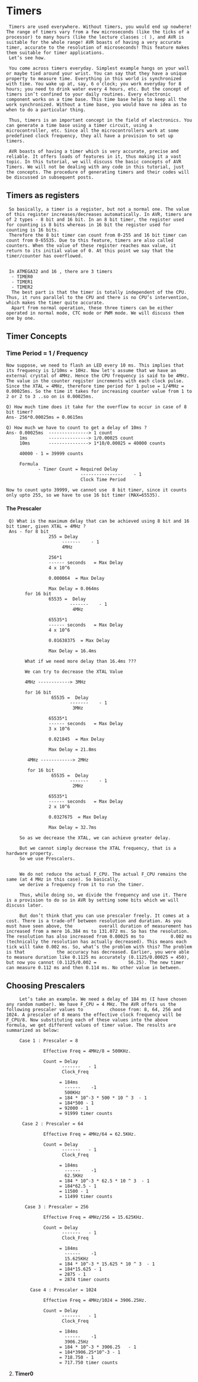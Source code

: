 # Timers
     Timers are used everywhere. Without timers, you would end up nowhere! The range of timers vary from a few microseconds (like the ticks of a processor) to many hours (like the lecture classes :( ), and AVR is suitable for the whole range! AVR boasts of having a very accurate timer, accurate to the resolution of microseconds! This feature makes them suitable for timer applications.
     Let’s see how.
     
     You come across timers everyday. Simplest example hangs on your wall or maybe tied around your wrist. You can say that they have a unique property to measure time. Everything in this world is synchronized with time. You wake up at, say, 6 o’clock; you work everyday for 8 hours; you need to drink water every 4 hours, etc. But the concept of timers isn’t confined to your daily routines. Every electronic component works on a time base. This time base helps to keep all the work synchronized. Without a time base, you would have no idea as to when to do a particular thing.
     
     Thus, timers is an important concept in the field of electronics. You can generate a time base using a timer circuit, using a microcontroller, etc. Since all the microcontrollers work at some predefined clock frequency, they all have a provision to set up timers.
     
     AVR boasts of having a timer which is very accurate, precise and reliable. It offers loads of features in it, thus making it a vast topic. In this tutorial, we will discuss the basic concepts of AVR Timers. We will not be dealing with any code in this tutorial, just the concepts. The procedure of generating timers and their codes will be discussed in subsequent posts.
     
## Timers as registers
     So basically, a timer is a register, but not a normal one. The value of this register increases/decreases automatically. In AVR, timers are of 2 types - 8 bit and 16 bit. In an 8 bit timer, the register used for counting is 8 bits whereas in 16 bit the register used for counting is 16 bits.
     Therefore the 8 bit timer can count from 0-255 and 16 bit timer can count from 0-65535. Due to this feature, timers are also called counters. When the value of these register reaches max value, it return to its initial value of 0. At this point we say that the timer/counter has overflowed.
     
     
     In ATMEGA32 and 16 , there are 3 timers
      - TIMER0
      - TIMER1
      - TIMER2
      The best part is that the timer is totally independent of the CPU. Thus, it runs parallel to the CPU and there is no CPU’s intervention, which makes the timer quite accurate.
      Apart from normal operation, these three timers can be either operated in normal mode, CTC mode or PWM mode. We will discuss them one by one.
      
## Timer Concepts
### Time Period = 1 / Frequency
    Now suppose, we need to flash an LED every 10 ms. This implies that its frequency is 1/10ms = 10Hz. Now let's assume that we have an external crystal of 4MHz. Hence the CPU frequency is said to be 4MHz.
    The value in the counter register increments with each clock pulse. Since the XTAL = 4MHz, therefore time period for 1 pulse = 1/4MHz = 0.00025ms. So the time it takes for increasing counter value from 1 to 2 or 2 to 3 ..so on is 0.00025ms.
    
    Q) How much time does it take for the overflow to occur in case of 8 bit timer?
    Ans- 256*0.00025ms = 0.0615ms
    
    Q) How much we have to count to get a delay of 10ms ?
    Ans- 0.00025ms  ---------------> 1 count
         1ms        ---------------> 1/0.00025 count
         10ms       ---------------> 1*10/0.00025 = 40000 counts
         
         40000 - 1 = 39999 counts
         
         Formula
                - Timer Count = Required Delay
                                ----------------    - 1
                                Clock Time Period
    
    Now to count upto 39999, we cannot use  8 bit timer, since it counts only upto 255, so we have to use 16 bit timer (MAX=65535).
#### The Prescaler
     Q) What is the maximum delay that can be achieved using 8 bit and 16 bit timer, given XTAL = 4MHz ?
     Ans - for 8 bit
                    255 = Delay
                         -------    - 1
                         4MHz
                    
                    256*1
                    ------ seconds   = Max Delay
                    4 x 10^6
                    
                    0.000064  = Max Delay
                    
                    Max Delay = 0.064ms
           for 16 bit
                    65535 =  Delay
                            -------    - 1
                             4MHz
                    
                    65535*1
                    ------ seconds   = Max Delay
                    4 x 10^6
                    
                    0.01638375  = Max Delay
                    
                    Max Delay = 16.4ms
           
           What if we need more delay than 16.4ms ???
           
           We can try to decrease the XTAL Value
           
           4MHz ------------> 3MHz
           
           for 16 bit
                     65535 =  Delay
                            -------    - 1
                             3MHz
                    
                    65535*1
                    ------ seconds   = Max Delay
                    3 x 10^6
                    
                    0.021845  = Max Delay
                    
                    Max Delay = 21.8ms
            
            4MHz ------------> 2MHz
           
            for 16 bit
                     65535 =  Delay
                            -------    - 1
                             2MHz
                    
                    65535*1
                    ------ seconds   = Max Delay
                    2 x 10^6
                    
                    0.0327675  = Max Delay
                    
                    Max Delay = 32.7ms
          
         So as we decrease the XTAL, we can achieve greater delay.
         
         But we cannot simply decrease the XTAL frequency, that is a hardware property.
         So we use Prescalers.
         
         
         We do not reduce the actual F_CPU. The actual F_CPU remains the same (at 4 MHz in this case). So basically,
         we derive a frequency from it to run the timer.
         
         Thus, while doing so, we divide the frequency and use it. There is a provision to do so in AVR by setting some bits which we will discuss later.
           
         But don’t think that you can use prescaler freely. It comes at a cost. There is a trade-off between resolution and duration. As you must have seen above, the          overall duration of measurement has increased from a mere 16.384 ms to 131.072 ms. So has the resolution. The resolution has also increased from 0.00025 ms to          0.002 ms (technically the resolution has actually decreased). This means each tick will take 0.002 ms. So, what’s the problem with this? The problem is that            the accuracy has decreased. Earlier, you were able to measure duration like 0.1125 ms accurately (0.1125/0.00025 = 450), but now you cannot (0.1125/0.002 =            56.25). The new timer can measure 0.112 ms and then 0.114 ms. No other value in between.
         
 
 ## Choosing Prescalers
         Let’s take an example. We need a delay of 184 ms (I have chosen any random number). We have F_CPU = 4 MHz. The AVR offers us the following prescaler values to          choose from: 8, 64, 256 and 1024. A prescaler of 8 means the effective clock frequency will be F_CPU/8. Now substituting each of these values into the above            formula, we get different values of timer value. The results are summarized as below:
         
         Case 1 : Prescaler = 8
                  
                  Effective Freq = 4MHz/8 = 500KHz.
                  
                  Count = Delay
                         -------   - 1
                         Clock_Freq
                         
                        = 184ms
                          ------    -1 
                          500KHz
                        = 184 * 10^-3 * 500 * 10 ^ 3  - 1
                        = 184*500 - 1
                        = 92000 - 1
                        = 91999 timer counts
           
          Case 2 : Prescaler = 64
                  
                  Effective Freq = 4MHz/64 = 62.5KHz.
                  
                  Count = Delay
                         -------   - 1
                         Clock_Freq
                         
                        = 184ms
                          ------    -1 
                          62.5KHz
                        = 184 * 10^-3 * 62.5 * 10 ^ 3  - 1
                        = 184*62.5 - 1
                        = 11500 - 1
                        = 11499 timer counts
                        
           Case 3 : Prescaler = 256
                  
                  Effective Freq = 4MHz/256 = 15.625KHz.
                  
                  Count = Delay
                         -------   - 1
                         Clock_Freq
                         
                        = 184ms
                          ------    -1 
                          15.625KHz
                        = 184 * 10^-3 * 15.625 * 10 ^ 3  - 1
                        = 184*15.625 - 1
                        = 2875 - 1
                        = 2874 timer counts
                        
             Case 4 : Prescaler = 1024
                  
                  Effective Freq = 4MHz/1024 = 3906.25Hz.
                  
                  Count = Delay
                         -------   - 1
                         Clock_Freq
                         
                        = 184ms
                          ------    -1 
                          3906.25Hz
                        = 184 * 10^-3 * 3906.25   - 1
                        = 184*3906.25*10^-3 - 1
                        = 718.750 - 1
                        = 717.750 timer counts
                  
         
2. **Timer0**
